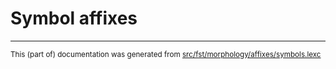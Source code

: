 
# Symbol affixes

* * *

<small>This (part of) documentation was generated from [src/fst/morphology/affixes/symbols.lexc](https://github.com/giellalt/lang-gvp/blob/main/src/fst/morphology/affixes/symbols.lexc)</small>
